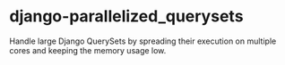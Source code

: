 django-parallelized_querysets
=============================

Handle large Django QuerySets by spreading their execution on multiple cores and keeping the memory usage low.